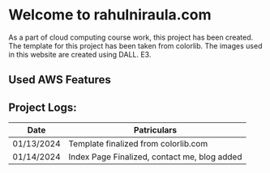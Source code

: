 # Welcome to rahulniraula.com

As a part of cloud computing course work, this project has been created. The template for this project has been taken from colorlib. The images used in this website are created using DALL. E3.
## Used AWS Features


## Project Logs:
| Date | Patriculars |
|--|--|
| 01/13/2024 | Template finalized from colorlib.com |
| 01/14/2024 | Index Page Finalized, contact me, blog added |


